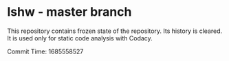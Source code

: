 # lshw - master branch

This repository contains frozen state of the repository.
Its history is cleared. It is used only for static code
analysis with Codacy.

Commit Time: 1685558527
